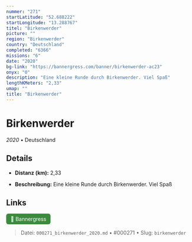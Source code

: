 ```yaml
---
nummer: "271"
startLatitude: "52.688222"
startLongitude: "13.288767"
titel: "Birkenwerder"
picture: ""
region: "Birkenwerder"
country: "Deutschland"
completed: "6366"
missions: "6"
date: "2020"
bg-link: "https://bannergress.com/banner/birkenwerder-ac23"
onyx: "0"
description: "Eine kleine Runde durch Birkenwerder. Viel Spaß"
lengthKMeters: "2,33"
umap: ""
title: "Birkenwerder"
---
```

# Birkenwerder

*2020* • Deutschland



## Details
- **Distanz (km):** 2,33



- **Beschreibung:** Eine kleine Runde durch Birkenwerder. Viel Spaß


## Links
<div style="margin-top: 0.5em;">
<a href="https://bannergress.com/banner/birkenwerder-ac23" target="_blank" style="display:inline-block;margin-right:8px;padding:6px 12px;background-color:#3c8b3c;color:white;text-decoration:none;border-radius:6px;">🔗 Bannergress</a>

</div>


> Datei: `000271_birkenwerder_2020.md` • #000271 • Slug: `birkenwerder`
